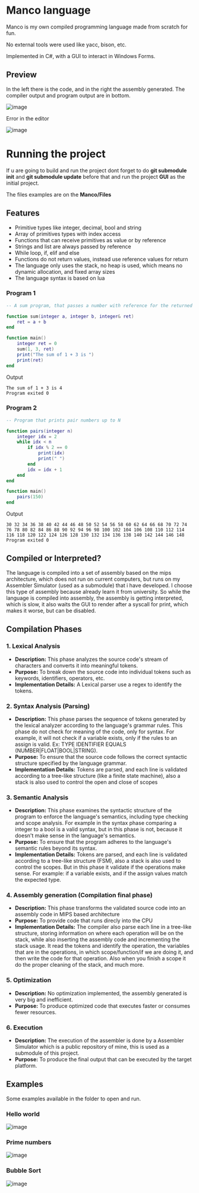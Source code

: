 # Manco language 

Manco is my own compiled programming language made from scratch for fun. 

No external tools were used like yacc, bison, etc.

Implemented in C#, with a GUI to interact in Windows Forms.

## Preview
In the left there is the code, and in the right the assembly generated. The compiler output and program output are in bottom.

![image](https://github.com/RodrigoPAml/MancoLanguage/assets/41243039/ac3ac22d-f5cb-4ad9-9aed-845d563f25a4)

Error in the editor

![image](https://github.com/RodrigoPAml/MancoLanguage/assets/41243039/fcdcb4ac-7b42-4335-b7f1-0df998aef81f)

# Running the project 

If u are going to build and run the project dont forget to do **git submodule init** and **git submodule update** before that and run the project **GUI** as the initial project.

The files examples are on the **Manco/Files**

## Features
- Primitive types like integer, decimal, bool and string
- Array of primitives types with index access
- Functions that can receive primitives as value or by reference
- Strings and list are always passed by reference
- While loop, if, elif and else
- Functions do not return values, instead use reference values for return
- The language only uses the stack, no heap is used, which means no dynamic allocation, and fixed array sizes
- The language syntax is based on lua
  
### Program 1

```lua
-- A sum program, that passes a number with reference for the returned value

function sum(integer a, integer b, integer& ret)
    ret = a + b
end

function main()
    integer ret = 0
    sum(1, 3, ret)     
    print("The sum of 1 + 3 is ")
    print(ret)
end
```

Output
```
The sum of 1 + 3 is 4
Program exited 0
```

### Program 2

```lua
-- Program that prints pair numbers up to N

function pairs(integer n)
    integer idx = 2
    while idx < n
        if idx % 2 == 0
            print(idx)
            print(" ")
        end
        idx = idx + 1
    end
end

function main()
    pairs(150)     
end
```

Output
```
30 32 34 36 38 40 42 44 46 48 50 52 54 56 58 60 62 64 66 68 70 72 74 76 78 80 82 84 86 88 90 92 94 96 98 100 102 104 106 108 110 112 114 116 118 120 122 124 126 128 130 132 134 136 138 140 142 144 146 148 
Program exited 0
```

## Compiled or Interpreted?

  The language is compiled into a set of assembly based on the mips architecture, which does not run on current computers, but runs on my Assembler Simulator (used as a submodule) that
  i have developed. I choose this type of assembly because already learn it from university. So while the language is compiled into assembly, the assembly is getting interpreted, which is slow, it also waits the GUI to render after a syscall for print, which makes it worse, but can be disabled.

## Compilation Phases

### 1. Lexical Analysis

- **Description:** This phase analyzes the source code's stream of characters and converts it into meaningful tokens.
- **Purpose:** To break down the source code into individual tokens such as keywords, identifiers, operators, etc.
- **Implementation Details:** A Lexical parser use a regex to identify the tokens.

### 2. Syntax Analysis (Parsing)

- **Description:** This phase parses the sequence of tokens generated by the lexical analyzer according to the language's grammar rules. This phase do not check for meaning of the code, only for syntax. For example, it will not check if a variable exists, only if the rules to an assign is valid. Ex: TYPE IDENTIFIER EQUALS (NUMBER|FLOAT|BOOL|STRING).
- **Purpose:** To ensure that the source code follows the correct syntactic structure specified by the language grammar.
- **Implementation Details:** Tokens are parsed, and each line is validated according to a tree-like structure (like a finite state machine), also a stack is also used to control the open and close of scopes

### 3. Semantic Analysis

- **Description:** This phase examines the syntactic structure of the program to enforce the language's semantics, including type checking and scope analysis. For example in the syntax phase comparing a integer to a bool is a valid syntax, but in this phase is not, because it doesn't  make sense in the language's semantics.
- **Purpose:** To ensure that the program adheres to the language's semantic rules beyond its syntax.
- **Implementation Details:** Tokens are parsed, and each line is validated according to a tree-like structure (FSM), also a stack is also used to control the scopes. But in this phase it validate if the operations make sense. For example: if a variable exists, and if the assign values match the expected type. 

### 4. Assembly generation (Compilation final phase)

- **Description:** This phase transforms the validated source code into an assembly code in MIPS based architecture
- **Purpose:** To provide code that runs direcly into the CPU
- **Implementation Details:** The compiler also parse each line in a tree-like structure, storing information on where each operation will be on the stack, while also inserting the assembly code and incrementing the stack usage. It read the tokens and identify the operation, the variables that are in the operations, in which scope/function/if we are doing it, and then write the code for that operation. Also when you finish a scope it do the proper cleaning of the stack, and much more.

### 5. Optimization

- **Description:** No optimization implemented, the assembly generated is very big and inefficient.
- **Purpose:** To produce optimized code that executes faster or consumes fewer resources.

### 6. Execution

- **Description:** The execution of the assembler is done by a Assembler Simulator which is a public repository of mine, this is used as a submodule of this project.
- **Purpose:** To produce the final output that can be executed by the target platform.

## Examples
Some examples available in the folder to open and run.
  
### Hello world
![image](https://github.com/RodrigoPAml/MancoLanguage/assets/41243039/c2c9fe85-883c-447d-9053-05573505cc40)

### Prime numbers
![image](https://github.com/RodrigoPAml/MancoLanguage/assets/41243039/d79d81b1-83d7-484f-ac27-9400a0b16fc2)

### Bubble Sort
![image](https://github.com/RodrigoPAml/MancoLanguage/assets/41243039/6c42934c-73da-4be2-829d-68faa7a0c286)


